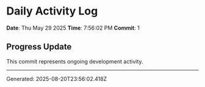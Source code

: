 # Daily Activity Log

**Date**: Thu May 29 2025
**Time**: 7:56:02 PM
**Commit**: 1

## Progress Update

This commit represents ongoing development activity.

---
Generated: 2025-08-20T23:56:02.418Z
